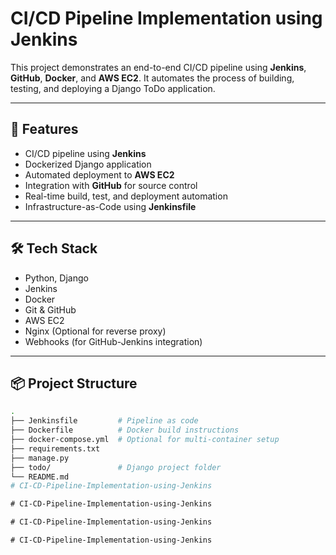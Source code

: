 # CI/CD Pipeline Implementation using Jenkins 

This project demonstrates an end-to-end CI/CD pipeline using **Jenkins**, **GitHub**, **Docker**, and **AWS EC2**. It automates the process of building, testing, and deploying a Django ToDo application.

---

## 🚀 Features

- CI/CD pipeline using **Jenkins**
- Dockerized Django application
- Automated deployment to **AWS EC2**
- Integration with **GitHub** for source control
- Real-time build, test, and deployment automation
- Infrastructure-as-Code using **Jenkinsfile**

---

## 🛠️ Tech Stack

- Python, Django
- Jenkins
- Docker
- Git & GitHub
- AWS EC2
- Nginx (Optional for reverse proxy)
- Webhooks (for GitHub-Jenkins integration)

---

## 📦 Project Structure

```bash
.
├── Jenkinsfile         # Pipeline as code
├── Dockerfile          # Docker build instructions
├── docker-compose.yml  # Optional for multi-container setup
├── requirements.txt
├── manage.py
├── todo/               # Django project folder
└── README.md
#   C I - C D - P i p e l i n e - I m p l e m e n t a t i o n - u s i n g - J e n k i n s 
 
 #   C I - C D - P i p e l i n e - I m p l e m e n t a t i o n - u s i n g - J e n k i n s 
 
 #   C I - C D - P i p e l i n e - I m p l e m e n t a t i o n - u s i n g - J e n k i n s  
 #   C I - C D - P i p e l i n e - I m p l e m e n t a t i o n - u s i n g - J e n k i n s  
 
